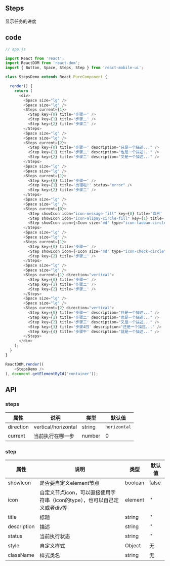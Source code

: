 ## Steps

显示任务的进度

## code

```js
// app.js

import React from 'react';
import ReactDOM from 'react-dom';
import { Button, Space, Steps, Step } from 'react-mobile-ui';

class StepsDemo extends React.PureComponent {

  render() {
    return (
      <div>
        <Space size="lg" />
        <Space size="lg" />
        <Steps current={1}>
          <Step key={0} title='步骤一' />
          <Step key={1} title='步骤二' />
          <Step key={2} title='步骤二' />
        </Steps>
        <Space size="lg" />
        <Space size="lg" />
        <Steps current={2}>
          <Step key={0} title='步骤一' description="只是一个描述..." />
          <Step key={1} title='步骤二' description="也是一个描述..." />
          <Step key={2} title='步骤二' description="又是一个描述..." />
        </Steps>
        <Space size="lg" />
        <Space size="lg" />
        <Steps current={1}>
          <Step key={0} title='步骤一' />
          <Step key={1} title='出错啦!' status="error" />
          <Step key={2} title='步骤二' />
        </Steps>
        <Space size="lg" />
        <Space size="lg" />
        <Steps current={0}>
          <Step showIcon icon="icon-message-fill" key={0} title='自己' />
          <Step showIcon icon="icon-alipay-circle-fill" key={1} title='定义' />
          <Step showIcon icon={<Icon size="md" type="icon-taobao-circle-fill" />} key={2} title='element' />
        </Steps>
        <Space size="lg" />
        <Space size="lg" />
        <Steps current={1}>
          <Step key={0} title='步骤一' />
          <Step showIcon icon={<Icon size='md' type="icon-check-circle" style={{color: 'FF5A10'}} />} key={1} title='步骤二' />
          <Step key={2} title='步骤二' />
        </Steps>
        <Space size="lg" />
        <Space size="lg" />
        <Steps current={1} direction="vertical">
          <Step key={0} title='步骤一' />
          <Step key={1} title='步骤二' />
          <Step key={2} title='步骤二' />
        </Steps>
        <Space size="lg" />
        <Space size="lg" />
        <Steps current={2} direction="vertical">
          <Step key={0} title='步骤一' description="只是一个描述..." />
          <Step key={1} title='步骤二' description="也是一个描述..." />
          <Step key={2} title='步骤三' description="又是一个描述..." />
          <Step key={3} title='步骤4四' description="还是一个描述..." />
          <Step key={4} title='步骤午' description="就是一个描述..." />
        </Steps>
      </div>
    );
  }
}

ReactDOM.render((
    <StepsDemo />
), document.getElementById('container'));

```

## API

### steps

属性 | 说明 | 类型 | 默认值
----|-----|------|------
| direction    | vertical/horizontal  |  string| `horizontal`|
| current    | 当前执行在哪一步  | number | 0 |

### step
属性 | 说明 | 类型 | 默认值
----|-----|------|------
| showIcon    | 是否要自定义element节点  |   boolean| false|
| icon    | 自定义节点icon，可以直接使用字符串（icon的type），也可以自己定义<Icon />或者div等  |  element | '' |
| title   | 标题  | string |   ''  |
| description | 描述 | string | ‘’ |
| status | 当前执行状态 | string | ‘’ |
| style    | 自定义样式 |   Object  | 无 |tong'guo
| className |  样式类名 | string | 无 |ment